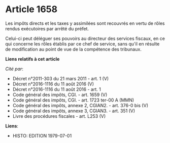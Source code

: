 # Article 1658

Les impôts directs et les taxes y assimilées sont recouvrés en vertu de rôles rendus exécutoires par arrêté du préfet.

Celui-ci peut déléguer ses pouvoirs au directeur des services fiscaux, en ce qui concerne les rôles établis par ce chef de
service, sans qu'il en résulte de modification au point de vue de la compétence des tribunaux.

**Liens relatifs à cet article**

_Cité par_:

  - Décret n°2011-303 du 21 mars 2011 - art. 1 (V)
  - Décret n°2016-1116 du 11 août 2016 (V)
  - Décret n°2016-1116 du 11 août 2016 - art. 1
  - Code général des impôts, CGI. - art. 1659 (V)
  - Code général des impôts, CGI. - art. 1723 ter-00 A (MMN)
  - Code général des impôts, annexe 2, CGIAN2. - art. 376-0 bis (V)
  - Code général des impôts, annexe 3, CGIAN3. - art. 351 (V)
  - Livre des procédures fiscales - art. L253 (V)

**Liens**:

  - HISTO: EDITION 1979-07-01
